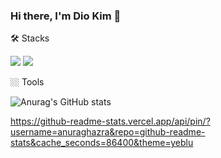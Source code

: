 ### Hi there, I'm Dio Kim 👋

🛠️ Stacks

<img src="https://img.shields.io/badge/Python-3766AB?style=flat-square&logo=Python&logoColor=white"/> <img src="https://img.shields.io/badge/R-276DC3?style=flat-square&logo=R&logoColor=white"/>

🏼 Tools

![Anurag's GitHub stats](https://github-readme-stats.vercel.app/api?username=diokim17&show_icons=true&theme=yeblu)

https://github-readme-stats.vercel.app/api/pin/?username=anuraghazra&repo=github-readme-stats&cache_seconds=86400&theme=yeblu

